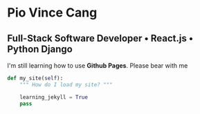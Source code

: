 # Pio Vince Cang
## Full-Stack Software Developer • React.js • Python Django 

I'm still learning how to use **Github Pages**. Please bear with me

```python
def my_site(self):
    """ How do I load my site? """

    learning_jekyll = True
    pass
```